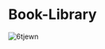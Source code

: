 # Book-Library

![6tjewn](https://user-images.githubusercontent.com/42059887/190504699-b904329e-9044-4754-b908-07d340caf85c.gif)
